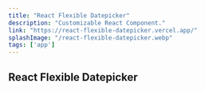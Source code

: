 ```yaml
---
title: "React Flexible Datepicker"
description: "Customizable React Component."
link: "https://react-flexible-datepicker.vercel.app/"
splashImage: "/react-flexible-datepicker.webp"
tags: ['app']
---
```


## React Flexible Datepicker
